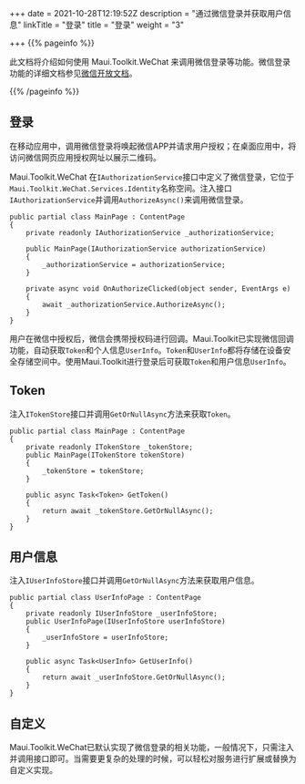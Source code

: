 +++
date = 2021-10-28T12:19:52Z
description = "通过微信登录并获取用户信息"
linkTitle = "登录"
title = "登录"
weight = "3"

+++
{{% pageinfo %}}

此文档将介绍如何使用 Maui.Toolkit.WeChat 来调用微信登录等功能。微信登录功能的详细文档参见<a href='[https://developers.weixin.qq.com/doc/oplatform/Mobile_App/WeChat_Login/Development_Guide.html](https://developers.weixin.qq.com/doc/oplatform/Mobile_App/WeChat_Login/Development_Guide.html "https://developers.weixin.qq.com/doc/oplatform/Mobile_App/WeChat_Login/Development_Guide.html")' target='_blank'>微信开放文档</a>。

{{% /pageinfo %}}

## 登录

在移动应用中，调用微信登录将唤起微信APP并请求用户授权；在桌面应用中，将访问微信网页应用授权网址以展示二维码。

Maui.Toolkit.WeChat 在`IAuthorizationService`接口中定义了微信登录，它位于`Maui.Toolkit.WeChat.Services.Identity`名称空间。注入接口`IAuthorizationService`并调用`AuthorizeAsync()`来调用微信登录。

    public partial class MainPage : ContentPage
    {
        private readonly IAuthorizationService _authorizationService;
    
        public MainPage(IAuthorizationService authorizationService)
        {
            _authorizationService = authorizationService;
        }
    
        private async void OnAuthorizeClicked(object sender, EventArgs e)
        {
            await _authorizationService.AuthorizeAsync();
        }
    }

用户在微信中授权后，微信会携带授权码进行回调。Maui.Toolkit已实现微信回调功能，自动获取`Token`和个人信息`UserInfo`。`Token`和`UserInfo`都将存储在设备安全存储空间中。使用Maui.Toolkit进行登录后可获取`Token`和用户信息`UserInfo`。

## Token

注入`ITokenStore`接口并调用`GetOrNullAsync`方法来获取`Token`。

    public partial class MainPage : ContentPage
    {
        private readonly ITokenStore _tokenStore;
        public MainPage(ITokenStore tokenStore)
        {
            _tokenStore = tokenStore;
        }
    
        public async Task<Token> GetToken()
        {
            return await _tokenStore.GetOrNullAsync();
        }
    }

## 用户信息

注入`IUserInfoStore`接口并调用`GetOrNullAsync`方法来获取用户信息。

    public partial class UserInfoPage : ContentPage
    {
        private readonly IUserInfoStore _userInfoStore;
        public UserInfoPage(IUserInfoStore userInfoStore)
        {
            _userInfoStore = userInfoStore;
        }
    
        public async Task<UserInfo> GetUserInfo()
        {
            return await _userInfoStore.GetOrNullAsync();
        }
    }

## 自定义

Maui.Toolkit.WeChat已默认实现了微信登录的相关功能，一般情况下，只需注入并调用接口即可。当需要更复杂的处理的时候，可以轻松对服务进行扩展或替换为自定义实现。